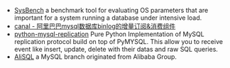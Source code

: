* [SysBench](https://github.com/akopytov/sysbench) a benchmark tool for evaluating OS parameters that are important for a system running a database under intensive load.
* [canal - 阿里巴巴mysql数据库binlog的增量订阅&消费组件](https://github.com/alibaba/canal)
* [python-mysql-replication](https://github.com/noplay/python-mysql-replication) Pure Python Implementation of MySQL replication protocol build on top of PyMYSQL. This allow you to receive event like insert, update, delete with their datas and raw SQL queries.
* [AliSQL](https://github.com/alibaba/AliSQL) a MySQL branch originated from Alibaba Group.
